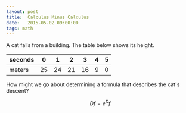 ```yaml
---
layout: post
title:  Calculus Minus Calculus  
date:   2015-05-02 09:00:00
tags: math
---
```


A cat falls from a building. The table below shows its height.

| seconds | 0  | 1  | 2  | 3  | 4 | 5 |
|---------|----|----|----|----|---|---|
| meters  | 25 | 24 | 21 | 16 | 9 | 0 |

How might we go about determining a formula that describes the cat's descent?

$$ Df = e^D f $$
